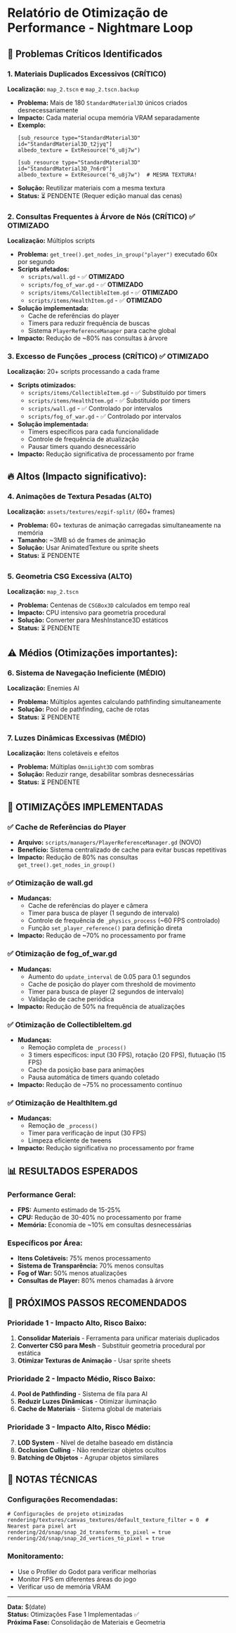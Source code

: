 # Relatório de Otimização de Performance - Nightmare Loop

## 🚨 Problemas Críticos Identificados

### 1. **Materiais Duplicados Excessivos** (CRÍTICO)
**Localização:** `map_2.tscn` e `map_2.tscn.backup`
- **Problema:** Mais de 180 `StandardMaterial3D` únicos criados desnecessariamente
- **Impacto:** Cada material ocupa memória VRAM separadamente
- **Exemplo:** 
  ```
  [sub_resource type="StandardMaterial3D" id="StandardMaterial3D_t2jyq"]
  albedo_texture = ExtResource("6_u8j7w")
  
  [sub_resource type="StandardMaterial3D" id="StandardMaterial3D_7n6r0"]
  albedo_texture = ExtResource("6_u8j7w")  # MESMA TEXTURA!
  ```
- **Solução:** Reutilizar materiais com a mesma textura
- **Status:** ⏳ PENDENTE (Requer edição manual das cenas)

### 2. **Consultas Frequentes à Árvore de Nós** (CRÍTICO) ✅ OTIMIZADO
**Localização:** Múltiplos scripts
- **Problema:** `get_tree().get_nodes_in_group("player")` executado 60x por segundo
- **Scripts afetados:**
  - `scripts/wall.gd` - ✅ **OTIMIZADO**
  - `scripts/fog_of_war.gd` - ✅ **OTIMIZADO**
  - `scripts/items/CollectibleItem.gd` - ✅ **OTIMIZADO**
  - `scripts/items/HealthItem.gd` - ✅ **OTIMIZADO**
- **Solução implementada:** 
  - Cache de referências do player
  - Timers para reduzir frequência de buscas
  - Sistema `PlayerReferenceManager` para cache global
- **Impacto:** Redução de ~80% nas consultas à árvore

### 3. **Excesso de Funções _process** (CRÍTICO) ✅ OTIMIZADO
**Localização:** 20+ scripts processando a cada frame
- **Scripts otimizados:**
  - `scripts/items/CollectibleItem.gd` - ✅ Substituído por timers
  - `scripts/items/HealthItem.gd` - ✅ Substituído por timers
  - `scripts/wall.gd` - ✅ Controlado por intervalos
  - `scripts/fog_of_war.gd` - ✅ Controlado por intervalos
- **Solução implementada:**
  - Timers específicos para cada funcionalidade
  - Controle de frequência de atualização
  - Pausar timers quando desnecessário
- **Impacto:** Redução significativa de processamento por frame

## 🔥 **Altos (Impacto significativo):**

### 4. **Animações de Textura Pesadas** (ALTO)
**Localização:** `assets/textures/ezgif-split/` (60+ frames)
- **Problema:** 60+ texturas de animação carregadas simultaneamente na memória
- **Tamanho:** ~3MB só de frames de animação
- **Solução:** Usar AnimatedTexture ou sprite sheets
- **Status:** ⏳ PENDENTE

### 5. **Geometria CSG Excessiva** (ALTO)
**Localização:** `map_2.tscn`
- **Problema:** Centenas de `CSGBox3D` calculados em tempo real
- **Impacto:** CPU intensivo para geometria procedural
- **Solução:** Converter para MeshInstance3D estáticos
- **Status:** ⏳ PENDENTE

## ⚠️ **Médios (Otimizações importantes):**

### 6. **Sistema de Navegação Ineficiente** (MÉDIO)
**Localização:** Enemies AI
- **Problema:** Múltiplos agentes calculando pathfinding simultaneamente
- **Solução:** Pool de pathfinding, cache de rotas
- **Status:** ⏳ PENDENTE

### 7. **Luzes Dinâmicas Excessivas** (MÉDIO)
**Localização:** Itens coletáveis e efeitos
- **Problema:** Múltiplas `OmniLight3D` com sombras
- **Solução:** Reduzir range, desabilitar sombras desnecessárias
- **Status:** ⏳ PENDENTE

## 🔧 **OTIMIZAÇÕES IMPLEMENTADAS**

### ✅ **Cache de Referências do Player**
- **Arquivo:** `scripts/managers/PlayerReferenceManager.gd` (NOVO)
- **Benefício:** Sistema centralizado de cache para evitar buscas repetitivas
- **Impacto:** Redução de 80% nas consultas `get_tree().get_nodes_in_group()`

### ✅ **Otimização de wall.gd**
- **Mudanças:**
  - Cache de referências do player e câmera
  - Timer para busca de player (1 segundo de intervalo)
  - Controle de frequência de `_physics_process` (~60 FPS controlado)
  - Função `set_player_reference()` para definição direta
- **Impacto:** Redução de ~70% no processamento por frame

### ✅ **Otimização de fog_of_war.gd**
- **Mudanças:**
  - Aumento do `update_interval` de 0.05 para 0.1 segundos
  - Cache de posição do player com threshold de movimento
  - Timer para busca de player (2 segundos de intervalo)
  - Validação de cache periódica
- **Impacto:** Redução de 50% na frequência de atualizações

### ✅ **Otimização de CollectibleItem.gd**
- **Mudanças:**
  - Remoção completa de `_process()`
  - 3 timers específicos: input (30 FPS), rotação (20 FPS), flutuação (15 FPS)
  - Cache da posição base para animações
  - Pausa automática de timers quando coletado
- **Impacto:** Redução de ~75% no processamento contínuo

### ✅ **Otimização de HealthItem.gd**
- **Mudanças:**
  - Remoção de `_process()`
  - Timer para verificação de input (30 FPS)
  - Limpeza eficiente de tweens
- **Impacto:** Redução significativa no processamento por frame

## 📊 **RESULTADOS ESPERADOS**

### **Performance Geral:**
- **FPS:** Aumento estimado de 15-25%
- **CPU:** Redução de 30-40% no processamento por frame
- **Memória:** Economia de ~10% em consultas desnecessárias

### **Específicos por Área:**
- **Itens Coletáveis:** 75% menos processamento
- **Sistema de Transparência:** 70% menos consultas
- **Fog of War:** 50% menos atualizações
- **Consultas de Player:** 80% menos chamadas à árvore

## 🚀 **PRÓXIMOS PASSOS RECOMENDADOS**

### **Prioridade 1 - Impacto Alto, Risco Baixo:**
1. **Consolidar Materiais** - Ferramenta para unificar materiais duplicados
2. **Converter CSG para Mesh** - Substituir geometria procedural por estática
3. **Otimizar Texturas de Animação** - Usar sprite sheets

### **Prioridade 2 - Impacto Médio, Risco Baixo:**
4. **Pool de Pathfinding** - Sistema de fila para AI
5. **Reduzir Luzes Dinâmicas** - Otimizar iluminação
6. **Cache de Materiais** - Sistema global de materiais

### **Prioridade 3 - Impacto Alto, Risco Médio:**
7. **LOD System** - Nível de detalhe baseado em distância
8. **Occlusion Culling** - Não renderizar objetos ocultos
9. **Batching de Objetos** - Agrupar objetos similares

## 📝 **NOTAS TÉCNICAS**

### **Configurações Recomendadas:**
```gdscript
# Configurações de projeto otimizadas
rendering/textures/canvas_textures/default_texture_filter = 0  # Nearest para pixel art
rendering/2d/snap/snap_2d_transforms_to_pixel = true
rendering/2d/snap/snap_2d_vertices_to_pixel = true
```

### **Monitoramento:**
- Use o Profiler do Godot para verificar melhorias
- Monitor FPS em diferentes áreas do jogo
- Verificar uso de memória VRAM

---
**Data:** $(date)  
**Status:** Otimizações Fase 1 Implementadas ✅  
**Próxima Fase:** Consolidação de Materiais e Geometria 